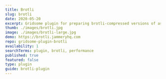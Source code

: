 ```yaml
---
title: Brotli
slug: brotli
date: 2020-05-20
excerpt: Gridsome plugin for preparing brotli-compressed versions of assets.
thumb: ./images/brotli.jpg
image: ./images/brotli-large.jpg
demo: https://brotli.jammeryhq.com
repo: gridsome-plugin-brotli
availability: 1
searchTerms: plugin, brotli, performance
published: true
featured: false
type: plugin
guide: brotli-plugin
---
```

